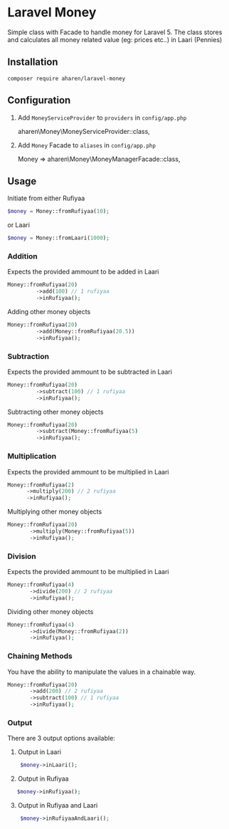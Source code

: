 # Laravel Money

Simple class with Facade to handle money for Laravel 5. The class stores and calculates all money related value (eg: prices etc..) in Laari (Pennies)

## Installation

    composer require aharen/laravel-money

## Configuration

1. Add `MoneyServiceProvider` to `providers` in `config/app.php`

    aharen\Money\MoneyServiceProvider::class,

2. Add `Money` Facade to `aliases` in `config/app.php`

    Money => aharen\Money\MoneyManagerFacade::class,

## Usage

Initiate from either Rufiyaa

```php
$money = Money::fromRufiyaa(10);
```

or Laari

```php
$money = Money::fromLaari(1000);
```

### Addition

Expects the provided ammount to be added in Laari

```php
Money::fromRufiyaa(20)
         ->add(100) // 1 rufiyaa
         ->inRufiyaa();
```

Adding other money objects

```php
Money::fromRufiyaa(20)
         ->add(Money::fromRufiyaa(20.5))
         ->inRufiyaa();
```

### Subtraction

Expects the provided ammount to be subtracted in Laari

```php
Money::fromRufiyaa(20)
         ->subtract(100) // 1 rufiyaa
         ->inRufiyaa();
```

Subtracting other money objects

```php
Money::fromRufiyaa(20)
         ->subtract(Money::fromRufiyaa(5)
         ->inRufiyaa();
```

### Multiplication

Expects the provided ammount to be multiplied in Laari

```php
Money::fromRufiyaa(2)
      ->multiply(200) // 2 rufiyaa
      ->inRufiyaa();
```

Multiplying other money objects

```php
Money::fromRufiyaa(20)
       ->multiply(Money::fromRufiyaa(5))
       ->inRufiyaa();
```

### Division

Expects the provided ammount to be multiplied in Laari

```php
Money::fromRufiyaa(4)
       ->divide(200) // 2 rufiyaa
       ->inRufiyaa();
```

Dividing other money objects

```php
Money::fromRufiyaa(4)
       ->divide(Money::fromRufiyaa(2))
       ->inRufiyaa();
```

### Chaining Methods

You have the ability to manipulate the values in a chainable way.

```php
Money::fromRufiyaa(20)
       ->add(200) // 2 rufiyaa
       ->subtract(100) // 1 rufiyaa
       ->inRufiyaa();
```

### Output

There are 3 output options available:

1. Output in Laari

```php
	$money->inLaari();
```

2. Output in Rufiyaa

```php
   $money->inRufiyaa();
```

3. Output in Rufiyaa and Laari

```php
	$money->inRufiyaaAndLaari();
```
